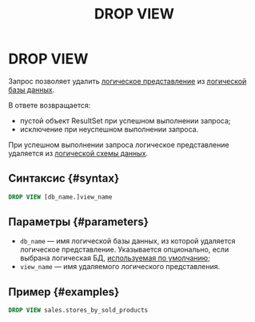 ﻿---
layout: default
title: DROP VIEW
nav_order: 22
parent: Запросы SQL+
grand_parent: Справочная информация
has_children: false
has_toc: false
---

# DROP VIEW

Запрос позволяет удалить [логическое представление](../../../overview/main_concepts/logical_view/logical_view.md) 
из [логической базы данных](../../../overview/main_concepts/logical_db/logical_db.md).

В ответе возвращается:
*   пустой объект ResultSet при успешном выполнении запроса;
*   исключение при неуспешном выполнении запроса.

При успешном выполнении запроса логическое представление удаляется из 
[логической схемы данных](../../../overview/main_concepts/logical_schema/logical_schema.md).

## Синтаксис {#syntax}

```sql
DROP VIEW [db_name.]view_name
```

## Параметры {#parameters}

*   `db_name` — имя логической базы данных, из которой удаляется логическое представление. Указывается 
    опционально, если выбрана логическая БД, [используемая по умолчанию](../../../working_with_system/other_features/default_db_set-up/default_db_set-up.md);
*   `view_name` — имя удаляемого логического представления.

## Пример {#examples}

```sql
DROP VIEW sales.stores_by_sold_products
```